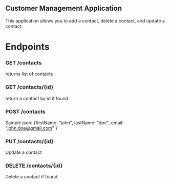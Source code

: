 ## Customer Management Application

This application allows you to add a contact, delete a contact, and update a contact.

# Endpoints

### GET /contacts
returns list of contacts 

### GET /contacts/{id}
return a contact by id if found

### POST /contacts
Sample json: 
{firstName: "john", lastName: "doe", email: "john.doe@gmail.com" }

### PUT /contacts/{id}
Update a contact

### DELETE /contacts/{id}
Delete a contact if found